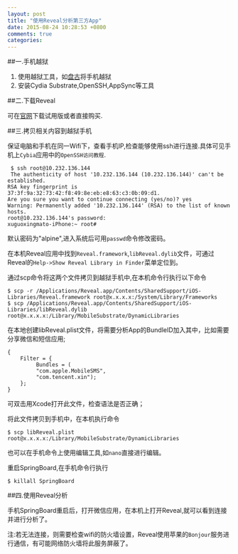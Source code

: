 ```yaml
---
layout: post
title: "使用Reveal分析第三方App"
date: 2015-08-24 10:28:53 +0800
comments: true
categories: 
---
```

##一.手机越狱
1. 使用越狱工具，如[盘古](http://www.pangu.io/)将手机越狱
2. 安装Cydia Substrate,OpenSSH,AppSync等工具

##二.下载Reveal

可在[官网](http://revealapp.com/)下载试用版或者直接购买.

##三.拷贝相关内容到越狱手机

保证电脑和手机在同一Wifi下，查看手机IP,检查能够使用ssh进行连接.具体可见手机上`Cybia`应用中的`OpenSSH访问教程`.

     $ ssh root@10.232.136.144
     The authenticity of host '10.232.136.144 (10.232.136.144)' can't be established.
    RSA key fingerprint is 37:3f:9a:32:73:42:f8:49:8e:eb:e8:63:c3:0b:09:d1.
    Are you sure you want to continue connecting (yes/no)? yes
    Warning: Permanently added '10.232.136.144' (RSA) to the list of known hosts.
    root@10.232.136.144's password: 
    xuguoxingmato-iPhone:~ root# 

默认密码为"alpine",进入系统后可用`passwd`命令修改密码。

在本机Reveal应用中找到`Reveal.framework`,`libReveal.dylib`文件，可通过Reveal的`Help->Show Reveal Library in Finder`菜单定位到。

通过scp命令将这两个文件拷贝到越狱手机中,在本机命令行执行以下命令

    $ scp -r /Applications/Reveal.app/Contents/SharedSupport/iOS-Libraries/Reveal.framework root@x.x.x.x:/System/Library/Frameworks
    $ scp /Applications/Reveal.app/Contents/SharedSupport/iOS-Libraries/libReveal.dylib root@x.x.x.x:/Library/MobileSubstrate/DynamicLibraries

在本地创建libReveal.plist文件，将需要分析App的BundleID加入其中，比如需要分享微信和短信应用;

    {
        Filter = {
             Bundles = (
             "com.apple.MobileSMS",
             "com.tencent.xin");
        };
    }

可双击用Xcode打开此文件，检查语法是否正确；

将此文件拷贝到手机中，在本机执行命令

    $ scp libReveal.plist root@x.x.x.x:/Library/MobileSubstrate/DynamicLibraries 

也可以在手机命令上使用编辑工具,如`nano`直接进行编辑。


重启SpringBoard,在手机命令行执行

    $ killall SpringBoard

##四.使用Reveal分析

手机SpringBoard重启后，打开微信应用，在本机上打开Reveal,就可以看到连接并进行分析了。

注:若无法连接，则需要检查wifi的防火墙设置，Reveal使用苹果的`Bonjour`服务进行通信，有可能网络防火墙将此服务屏蔽了。
